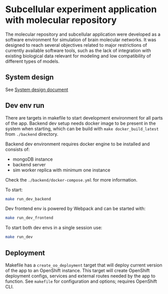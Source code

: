
# Subcellular experiment application with molecular repository

The molecular repository and subcellular application were developed  as a software environment for simulation of brain molecular networks.
It was designed to reach several objectives related to major restrictions of currently available software tools, such as the lack of integration with existing biological data relevant for modeling and low compatibility of different types of models.

## System design

See [System design document](system-design.md)

## Dev env run

There are targets in makefile to start development environment for all parts of the app.
Backend dev setup needs docker image to be present in the system when starting, which can
be build with `make docker_build_latest` from `./backend` directory.

Backend dev environment requires docker engine to be installed and consists of:
* mongoDB instance
* backend server
* sim worker replica with minimum one instance

Check the `./backend/docker-compose.yml` for more information.

To start:
```bash
make run_dev_backend
```

Dev frontend env is powered by Webpack and can be started with:
```bash
make run_dev_frontend
```

To start both dev envs in a single session use:
```bash
make run_dev
```

## Deployment

Makefile has a `create_oo_deployment` target that will deploy current version of the app to an OpenShift instance.
This target will create OpenShift deployment configs, services and external routes needed by the app to function.
See `makefile` for configuration and options; requires OpenShift CLI.
